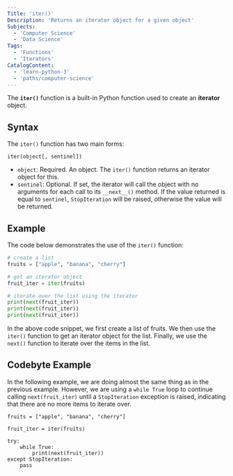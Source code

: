 ```yaml
---
Title: 'iter()'
Description: 'Returns an iterator object for a given object'
Subjects:
  - 'Computer Science'
  - 'Data Science'
Tags:
  - 'Functions'
  - 'Iterators'
CatalogContent:
  - 'learn-python-3'
  - 'paths/computer-science'
---
```


The **`iter()`** function is a built-in Python function used to create an **iterator** object.

## Syntax

The `iter()` function has two main forms:

```pseudo
iter(object[, sentinel])
```

- `object`: Required. An object. The `iter()` function returns an iterator object for this.
- `sentinel`: Optional. If set, the iterator will call the object with no arguments for each call to its `__next__()` method. If the value returned is equal to `sentinel`, `StopIteration` will be raised, otherwise the value will be returned.

## Example

The code below demonstrates the use of the `iter()` function:

```py
# create a list
fruits = ["apple", "banana", "cherry"]

# get an iterator object
fruit_iter = iter(fruits)

# iterate over the list using the iterator
print(next(fruit_iter))
print(next(fruit_iter))
print(next(fruit_iter))
```

In the above code snippet, we first create a list of fruits. We then use the `iter()` function to get an iterator object for the list. Finally, we use the `next()` function to iterate over the items in the list.

## Codebyte Example

In the following example, we are doing almost the same thing as in the previous example. However, we are using a `while True` loop to continue calling `next(fruit_iter)` until a `StopIteration` exception is raised, indicating that there are no more items to iterate over.

```codebyte/python
fruits = ["apple", "banana", "cherry"]

fruit_iter = iter(fruits)

try:
    while True:
        print(next(fruit_iter))
except StopIteration:
    pass
```
